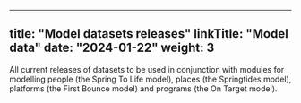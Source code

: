 
---
title: "Model datasets releases"
linkTitle: "Model data"
date: "2024-01-22"
weight: 3
---

All current releases of datasets to be used in conjunction with modules for modelling people (the Spring To Life model), places (the Springtides model), platforms (the First Bounce model) and programs (the On Target model).


